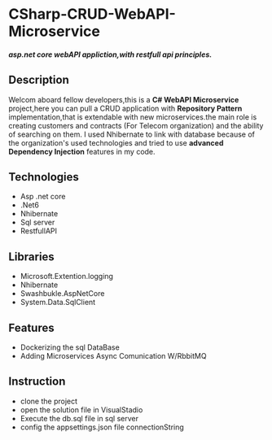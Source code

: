 # CSharp-CRUD-WebAPI-Microservice
##### asp.net core webAPI appliction,with restfull api principles.
## Description
Welcom aboard fellow developers,this is a __C# WebAPI Microservice__ project,here you can pull a CRUD application with __Repository Pattern__ implementation,that is extendable with new microservices.the main role is creating customers and contracts (For Telecom organization) and the ability of searching on them.
I used Nhibernate to link with database because of the organization's used technologies and tried to use __advanced Dependency Injection__ features in my code.
## Technologies
* Asp .net core
* .Net6
* Nhibernate 
* Sql server
* RestfullAPI
## Libraries
* Microsoft.Extention.logging
* Nhibernate
* Swashbukle.AspNetCore
* System.Data.SqlClient
## Features
* Dockerizing the sql DataBase
* Adding Microservices Async Comunication W/RbbitMQ
## Instruction
* clone the project
* open the solution file in VisualStadio
* Execute the db.sql file in sql server
* config the appsettings.json file connectionString

